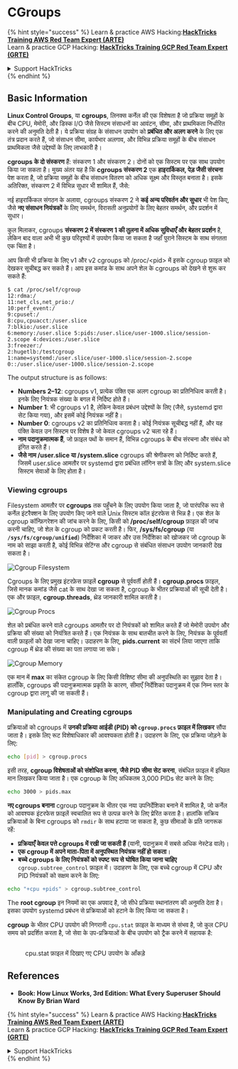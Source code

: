 # CGroups

{% hint style="success" %}
Learn & practice AWS Hacking:<img src="/.gitbook/assets/arte.png" alt="" data-size="line">[**HackTricks Training AWS Red Team Expert (ARTE)**](https://training.hacktricks.xyz/courses/arte)<img src="/.gitbook/assets/arte.png" alt="" data-size="line">\
Learn & practice GCP Hacking: <img src="/.gitbook/assets/grte.png" alt="" data-size="line">[**HackTricks Training GCP Red Team Expert (GRTE)**<img src="/.gitbook/assets/grte.png" alt="" data-size="line">](https://training.hacktricks.xyz/courses/grte)

<details>

<summary>Support HackTricks</summary>

* Check the [**subscription plans**](https://github.com/sponsors/carlospolop)!
* **Join the** 💬 [**Discord group**](https://discord.gg/hRep4RUj7f) or the [**telegram group**](https://t.me/peass) or **follow** us on **Twitter** 🐦 [**@hacktricks\_live**](https://twitter.com/hacktricks\_live)**.**
* **Share hacking tricks by submitting PRs to the** [**HackTricks**](https://github.com/carlospolop/hacktricks) and [**HackTricks Cloud**](https://github.com/carlospolop/hacktricks-cloud) github repos.

</details>
{% endhint %}

## Basic Information

**Linux Control Groups**, या **cgroups**, लिनक्स कर्नेल की एक विशेषता है जो प्रक्रिया समूहों के बीच CPU, मेमोरी, और डिस्क I/O जैसे सिस्टम संसाधनों का आवंटन, सीमा, और प्राथमिकता निर्धारित करने की अनुमति देती है। ये प्रक्रिया संग्रह के संसाधन उपयोग को **प्रबंधित और अलग करने** के लिए एक तंत्र प्रदान करते हैं, जो संसाधन सीमा, कार्यभार अलगाव, और विभिन्न प्रक्रिया समूहों के बीच संसाधन प्राथमिकता जैसे उद्देश्यों के लिए लाभकारी है।

**cgroups के दो संस्करण** हैं: संस्करण 1 और संस्करण 2। दोनों को एक सिस्टम पर एक साथ उपयोग किया जा सकता है। मुख्य अंतर यह है कि **cgroups संस्करण 2** एक **हाइरार्किकल, पेड़ जैसी संरचना** पेश करता है, जो प्रक्रिया समूहों के बीच संसाधन वितरण को अधिक सूक्ष्म और विस्तृत बनाता है। इसके अतिरिक्त, संस्करण 2 में विभिन्न सुधार भी शामिल हैं, जैसे:

नई हाइरार्किकल संगठन के अलावा, cgroups संस्करण 2 ने **कई अन्य परिवर्तन और सुधार** भी पेश किए, जैसे **नए संसाधन नियंत्रकों** के लिए समर्थन, विरासती अनुप्रयोगों के लिए बेहतर समर्थन, और प्रदर्शन में सुधार।

कुल मिलाकर, cgroups **संस्करण 2 में संस्करण 1 की तुलना में अधिक सुविधाएँ और बेहतर प्रदर्शन** है, लेकिन बाद वाला अभी भी कुछ परिदृश्यों में उपयोग किया जा सकता है जहाँ पुराने सिस्टम के साथ संगतता एक चिंता है।

आप किसी भी प्रक्रिया के लिए v1 और v2 cgroups को /proc/\<pid> में इसके cgroup फ़ाइल को देखकर सूचीबद्ध कर सकते हैं। आप इस कमांड के साथ अपने शेल के cgroups को देखने से शुरू कर सकते हैं:
```shell-session
$ cat /proc/self/cgroup
12:rdma:/
11:net_cls,net_prio:/
10:perf_event:/
9:cpuset:/
8:cpu,cpuacct:/user.slice
7:blkio:/user.slice
6:memory:/user.slice 5:pids:/user.slice/user-1000.slice/session-2.scope 4:devices:/user.slice
3:freezer:/
2:hugetlb:/testcgroup
1:name=systemd:/user.slice/user-1000.slice/session-2.scope
0::/user.slice/user-1000.slice/session-2.scope
```
The output structure is as follows:

* **Numbers 2–12**: cgroups v1, प्रत्येक पंक्ति एक अलग cgroup का प्रतिनिधित्व करती है। इनके लिए नियंत्रक संख्या के बगल में निर्दिष्ट होते हैं।
* **Number 1**: भी cgroups v1 है, लेकिन केवल प्रबंधन उद्देश्यों के लिए (जैसे, systemd द्वारा सेट किया गया), और इसमें कोई नियंत्रक नहीं है।
* **Number 0**: cgroups v2 का प्रतिनिधित्व करता है। कोई नियंत्रक सूचीबद्ध नहीं हैं, और यह पंक्ति केवल उन सिस्टम पर विशेष है जो केवल cgroups v2 चला रहे हैं।
* **नाम पदानुक्रमात्मक हैं**, जो फ़ाइल पथों के समान हैं, विभिन्न cgroups के बीच संरचना और संबंध को इंगित करते हैं।
* **जैसे नाम /user.slice या /system.slice** cgroups की श्रेणीकरण को निर्दिष्ट करते हैं, जिसमें user.slice आमतौर पर systemd द्वारा प्रबंधित लॉगिन सत्रों के लिए और system.slice सिस्टम सेवाओं के लिए होता है।

### Viewing cgroups

Filesystem आमतौर पर **cgroups** तक पहुँचने के लिए उपयोग किया जाता है, जो पारंपरिक रूप से कर्नेल इंटरैक्शन के लिए उपयोग किए जाने वाले Unix सिस्टम कॉल इंटरफेस से भिन्न है। एक शेल के cgroup कॉन्फ़िगरेशन की जांच करने के लिए, किसी को **/proc/self/cgroup** फ़ाइल की जांच करनी चाहिए, जो शेल के cgroup को प्रकट करती है। फिर, **/sys/fs/cgroup** (या **`/sys/fs/cgroup/unified`**) निर्देशिका में जाकर और उस निर्देशिका को खोजकर जो cgroup के नाम को साझा करती है, कोई विभिन्न सेटिंग्स और cgroup से संबंधित संसाधन उपयोग जानकारी देख सकता है।

![Cgroup Filesystem](<../../../.gitbook/assets/image (1128).png>)

Cgroups के लिए प्रमुख इंटरफ़ेस फ़ाइलें **cgroup** से पूर्ववर्ती होती हैं। **cgroup.procs** फ़ाइल, जिसे मानक कमांड जैसे cat के साथ देखा जा सकता है, cgroup के भीतर प्रक्रियाओं की सूची देती है। एक और फ़ाइल, **cgroup.threads**, थ्रेड जानकारी शामिल करती है।

![Cgroup Procs](<../../../.gitbook/assets/image (281).png>)

शेल को प्रबंधित करने वाले cgroups आमतौर पर दो नियंत्रकों को शामिल करते हैं जो मेमोरी उपयोग और प्रक्रिया की संख्या को नियंत्रित करते हैं। एक नियंत्रक के साथ बातचीत करने के लिए, नियंत्रक के पूर्ववर्ती वाली फ़ाइलों को देखा जाना चाहिए। उदाहरण के लिए, **pids.current** का संदर्भ लिया जाएगा ताकि cgroup में थ्रेड की संख्या का पता लगाया जा सके।

![Cgroup Memory](<../../../.gitbook/assets/image (677).png>)

एक मान में **max** का संकेत cgroup के लिए किसी विशिष्ट सीमा की अनुपस्थिति का सुझाव देता है। हालाँकि, cgroups की पदानुक्रमात्मक प्रकृति के कारण, सीमाएँ निर्देशिका पदानुक्रम में एक निम्न स्तर के cgroup द्वारा लागू की जा सकती हैं।

### Manipulating and Creating cgroups

प्रक्रियाओं को cgroups में **उनकी प्रक्रिया आईडी (PID) को `cgroup.procs` फ़ाइल में लिखकर** सौंपा जाता है। इसके लिए रूट विशेषाधिकार की आवश्यकता होती है। उदाहरण के लिए, एक प्रक्रिया जोड़ने के लिए:
```bash
echo [pid] > cgroup.procs
```
इसी तरह, **cgroup विशेषताओं को संशोधित करना, जैसे PID सीमा सेट करना**, संबंधित फ़ाइल में इच्छित मान लिखकर किया जाता है। एक cgroup के लिए अधिकतम 3,000 PIDs सेट करने के लिए:
```bash
echo 3000 > pids.max
```
**नए cgroups बनाना** cgroup पदानुक्रम के भीतर एक नया उपनिर्देशिका बनाने में शामिल है, जो कर्नेल को आवश्यक इंटरफेस फ़ाइलें स्वचालित रूप से उत्पन्न करने के लिए प्रेरित करता है। हालांकि सक्रिय प्रक्रियाओं के बिना cgroups को `rmdir` के साथ हटाया जा सकता है, कुछ सीमाओं के प्रति जागरूक रहें:

* **प्रक्रियाएँ केवल पत्ते cgroups में रखी जा सकती हैं** (यानी, पदानुक्रम में सबसे अधिक नेस्टेड वाले)।
* **एक cgroup में अपने माता-पिता में अनुपस्थित नियंत्रक नहीं हो सकता**।
* **बच्चे cgroups के लिए नियंत्रकों को स्पष्ट रूप से घोषित किया जाना चाहिए** `cgroup.subtree_control` फ़ाइल में। उदाहरण के लिए, एक बच्चे cgroup में CPU और PID नियंत्रकों को सक्षम करने के लिए:
```bash
echo "+cpu +pids" > cgroup.subtree_control
```
The **root cgroup** इन नियमों का एक अपवाद है, जो सीधे प्रक्रिया स्थानांतरण की अनुमति देता है। इसका उपयोग systemd प्रबंधन से प्रक्रियाओं को हटाने के लिए किया जा सकता है।

**cgroup** के भीतर CPU उपयोग की निगरानी `cpu.stat` फ़ाइल के माध्यम से संभव है, जो कुल CPU समय को प्रदर्शित करता है, जो सेवा के उप-प्रक्रियाओं के बीच उपयोग को ट्रैक करने में सहायक है:

<figure><img src="../../../.gitbook/assets/image (908).png" alt=""><figcaption><p>cpu.stat फ़ाइल में दिखाए गए CPU उपयोग के आँकड़े</p></figcaption></figure>

## References

* **Book: How Linux Works, 3rd Edition: What Every Superuser Should Know By Brian Ward**

{% hint style="success" %}
Learn & practice AWS Hacking:<img src="/.gitbook/assets/arte.png" alt="" data-size="line">[**HackTricks Training AWS Red Team Expert (ARTE)**](https://training.hacktricks.xyz/courses/arte)<img src="/.gitbook/assets/arte.png" alt="" data-size="line">\
Learn & practice GCP Hacking: <img src="/.gitbook/assets/grte.png" alt="" data-size="line">[**HackTricks Training GCP Red Team Expert (GRTE)**<img src="/.gitbook/assets/grte.png" alt="" data-size="line">](https://training.hacktricks.xyz/courses/grte)

<details>

<summary>Support HackTricks</summary>

* Check the [**subscription plans**](https://github.com/sponsors/carlospolop)!
* **Join the** 💬 [**Discord group**](https://discord.gg/hRep4RUj7f) or the [**telegram group**](https://t.me/peass) or **follow** us on **Twitter** 🐦 [**@hacktricks\_live**](https://twitter.com/hacktricks\_live)**.**
* **Share hacking tricks by submitting PRs to the** [**HackTricks**](https://github.com/carlospolop/hacktricks) and [**HackTricks Cloud**](https://github.com/carlospolop/hacktricks-cloud) github repos.

</details>
{% endhint %}
